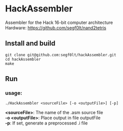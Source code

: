 # HackAssembler
Assembler for the Hack 16-bit computer architecture  
Hardware: https://github.com/segf0lt/nand2tetris
## Install and build
```
git clone git@github.com:segf0lt/hackAssembler.git
cd hackAssembler
make
```
## Run
### usage:

```
./HackAssembler <sourceFile> [-o <outputFile>] [-p]
```
**\<sourceFile\>**: The name of the .asm source file  
**-o  \<outputFile\>**: Place output in file outputFile  
**-p**: If set, generate a preprocessed .i file  
